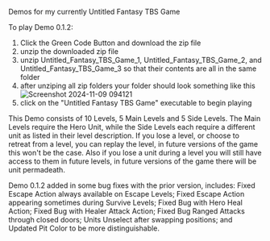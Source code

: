 Demos for my currently Untitled Fantasy TBS Game

To play Demo 0.1.2:
1) Click the Green Code Button and download the zip file
2) unzip the downloaded zip file
3) unzip Untitled_Fantasy_TBS_Game_1, Untitled_Fantasy_TBS_Game_2, and Untitled_Fantasy_TBS_Game_3 so that their contents are all in the same folder
4) after unziping all zip folders your folder should look something like this
![Screenshot 2024-11-09 094121](https://github.com/user-attachments/assets/518ba823-db6d-410d-b7d1-f4c47c6074ed)
5) click on the "Untitled Fantasy TBS Game" executable to begin playing

This Demo consists of 10 Levels, 5 Main Levels and 5 Side Levels. The Main Levels require the Hero Unit, while the Side Levels each require a different unit as listed in their level description. If you lose a level, or choose to retreat from a level, you can replay the level, in future versions of the game this won't be the case. Also if you lose a unit during a level you will still have access to them in future levels, in future versions of the game there will be unit permadeath.

Demo 0.1.2 added in some bug fixes with the prior version, includes: Fixed Escape Action always available on Escape Levels; Fixed Escape Action appearing sometimes during Survive Levels; Fixed Bug with Hero Heal Action; Fixed Bug with Healer Attack Action; Fixed Bug Ranged Attacks through closed doors; Units Unselect after swapping positions; and Updated Pit Color to be more distinguishable. 
